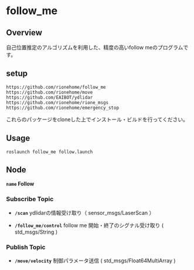 # follow_me
## Overview
自己位置推定のアルゴリズムを利用した、精度の高いfollow meのプログラムです。

## setup
```
https://github.com/rionehome/follow_me
https://github.com/rionehome/move
https://github.com/EAIBOT/ydlidar
https://github.com/rionehome/rione_msgs
https://github.com/rionehome/emergency_stop
```
これらのパッケージをcloneした上でインストール・ビルドを行ってください。

## Usage
```
roslaunch follow_me follow.launch
```

## Node
**`name` Follow**

### Subscribe Topic

* **`/scan`** ydlidarの情報受け取り（ sensor_msgs/LaserScan ）

* **`/follow_me/control`** follow me 開始・終了のシグナル受け取り ( std_msgs/String )


### Publish Topic

* **`/move/velocity`** 制御パラメータ送信 ( std_msgs/Float64MultiArray )